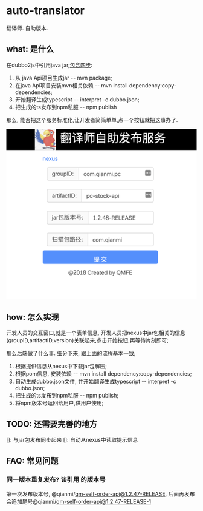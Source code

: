 # auto-translator
翻译师. 自助版本.

## what: 是什么
在dubbo2js中引用java jar,[包含四步](http://dubbo.io/dubbo2.js/docs/interpret.html):

1. 从 java Api项目生成jar -- mvn package;
2. 在java Api项目安装mvn相关依赖 -- mvn install dependency:copy-dependencies;
3. 开始翻译生成typescript -- interpret -c dubbo.json;
4. 把生成的ts发布到npm私服 -- npm publish

那么, 能否把这个服务标准化,让开发者简简单单,点一个按钮就把这事办了.

![](./doc/img/auto-translator.png)

## how: 怎么实现

开发人员的交互窗口,就是一个表单信息, 开发人员把nexus中jar包相关的信息(groupID,artifactID,version)关联起来,点击开始按钮,再等待片刻即可;

那么后端做了什么事.  细分下来, 跟上面的流程基本一致;

1. 根据提供信息从nexus中下载jar包解压;
2. 根据pom信息, 安装依赖  -- mvn install dependency:copy-dependencies;
3. 自动生成dubbo.json文件, 并开始翻译生成typescript -- interpret -c dubbo.json;
4. 把生成的ts发布到npm私服 -- npm publish;
5. 将npm版本号返回给用户,供用户使用;


## TODO: 还需要完善的地方
[]: 与jar包发布同步起来
[]: 自动从nexus中读取提示信息

## FAQ: 常见问题

### 同一版本重复发布? 该引用 的版本号

第一次发布版本号, @qianmi/qm-self-order-api@1.2.47-RELEASE, 后面再发布会追加尾号@qianmi/qm-self-order-api@1.2.47-RELEASE-1

